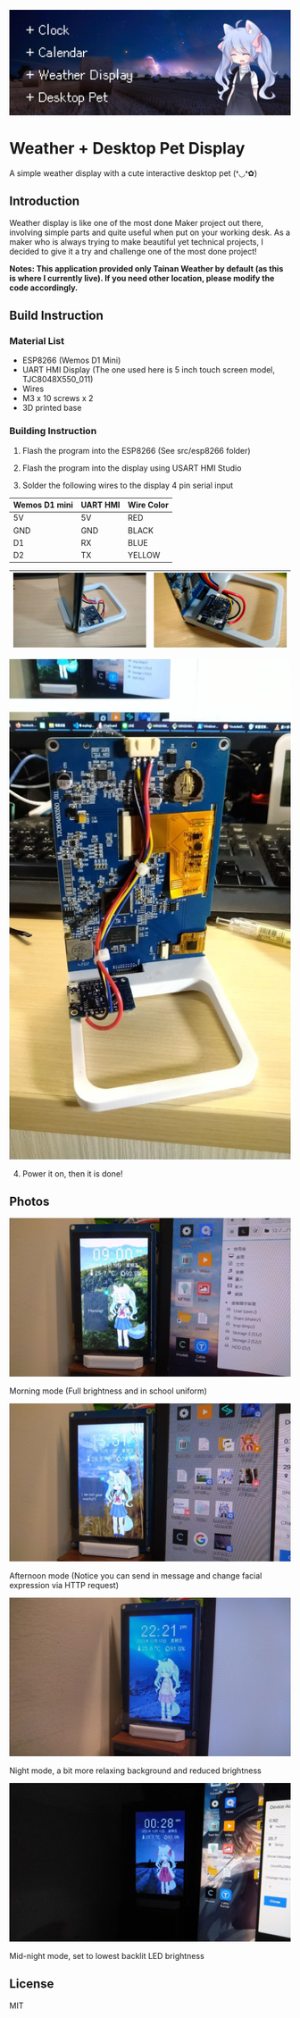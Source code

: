 ![](img/banner.png)

# Weather + Desktop Pet Display

A simple weather display with a cute interactive desktop pet  (❛◡❛✿)

## Introduction

Weather display is like one of the most done Maker project out there, involving simple parts and quite useful when put on your working desk. As a maker who is always trying to make beautiful yet technical projects, I decided to give it a try and challenge one of the most done project!



**Notes: This application provided only Tainan Weather by default (as this is where I currently live). If you need other location, please modify the code accordingly.**



## Build Instruction

### Material List

- ESP8266 (Wemos D1 Mini)
- UART HMI Display (The one used here is 5 inch touch screen model, TJC8048X550_011)
- Wires
- M3 x 10 screws x 2
- 3D printed base

### Building Instruction

1. Flash the program into the ESP8266 (See src/esp8266 folder)
2. Flash the program into the display using USART HMI Studio

3. Solder the following wires to the display 4 pin serial input

| Wemos D1 mini | UART HMI | Wire Color |
| ------------- | -------- | ---------- |
| 5V            | 5V       | RED        |
| GND           | GND      | BLACK      |
| D1            | RX       | BLUE       |
| D2            | TX       | YELLOW     |

| ![](img/5.jpg) | ![](img/6.jpg) |
| -------------- | -------------- |

![](img/7.jpg)

4. Power it on, then it is done!

## Photos

![](img/4.jpg)

Morning mode (Full brightness and in school uniform)

![](img/2.jpg)

Afternoon mode (Notice you can send in message and change facial expression via HTTP request)

![](img/3.jpg)

Night mode, a bit more relaxing background and reduced brightness

![](img/1.jpg)

Mid-night mode, set to lowest backlit LED brightness



## License

MIT

